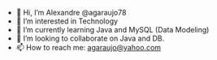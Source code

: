 - 👋 Hi, I’m   Alexandre   @agaraujo78
- 👀 I’m interested in Technology
- 🌱 I’m currently learning Java and MySQL (Data Modeling)
- 💞️ I’m looking to collaborate on Java and DB.
- 📫 How to reach me: agaraujo@yahoo.com

<!---
agaraujo78/agaraujo78 is a ✨ special ✨ repository because its `README.md` (this file) appears on your GitHub profile.
You can click the Preview link to take a look at your changes.
--->
